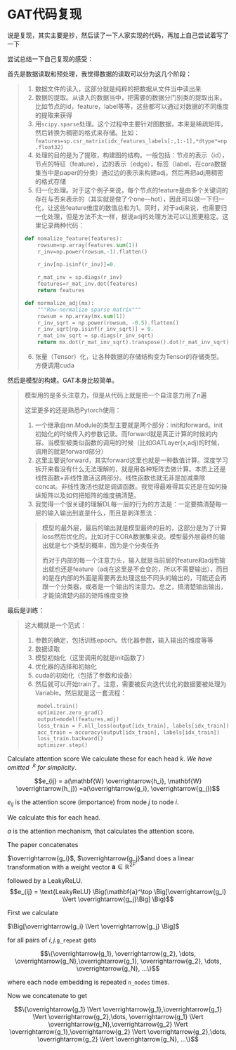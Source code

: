# GAT代码复现

说是复现，其实主要是抄，然后读了一下人家实现的代码，再加上自己尝试着写了一下

尝试总结一下自己复现的感受：

首先是数据读取和预处理，我觉得数据的读取可以分为这几个阶段：

> 1. 数据文件的读入，这部分就是纯粹的把数据从文件当中读出来
> 2. 数据的提取。从读入的数据当中，把需要的数据分门别类的提取出来。比如节点的id，feature，label等等，这些都可以通过对数据的不同维度的提取来获得
> 3. 用`scipy.sparse`处理。这个过程中主要针对图数据，本来是稀疏矩阵，然后转换为稠密的格式来存储。比如：`features=sp.csr_matrix(idx_features_labels[:,1:-1],*dtype*=np.float32)`
> 4. 处理的目的是为了提取，构建图的结构。一般包括：节点的表示（id），节点的特征（feature），边的表示（edge），标签（label，在cora数据集当中是paper的分类）通过边的表示来构建adj。然后再把adj用稠密的格式存储
> 5. 归一化处理。对于这个例子来说，每个节点的feature是由多个关键词的存在与否来表示的（其实就是做了个one—hot），因此可以做一下归一化，让这些feature维度的数值总和为1。同时，对于adj来说，也需要归一化处理，但是方法不太一样，据说adj的处理方法可以让图更稳定。这里记录两种代码：
>
> ```python
> def nomalize_feature(features):
>     rowsum=np.array(features.sum(1))
>     r_inv=np.power(rowsum,-1).flatten()
>     
>     r_inv[np.isinf(r_inv)]=0.
> 
>     r_mat_inv = sp.diags(r_inv)
>     features=r_mat_inv.dot(features)
>     return features
> 
> def normalize_adj(mx):
>     """Row-normalize sparse matrix"""
>     rowsum = np.array(mx.sum(1))
>     r_inv_sqrt = np.power(rowsum, -0.5).flatten()
>     r_inv_sqrt[np.isinf(r_inv_sqrt)] = 0.
>     r_mat_inv_sqrt = sp.diags(r_inv_sqrt)
>     return mx.dot(r_mat_inv_sqrt).transpose().dot(r_mat_inv_sqrt)
> ```
>
> 6. 张量（Tensor）化，让各种数据的存储结构变为Tensor的存储类型。方便调用cuda

然后是模型的构建。GAT本身比较简单。

> 模型用的是多头注意力，但是从代码上就是把一个自注意力用了n遍
>
> 这里更多的还是熟悉Pytorch使用：
>
> 1. 一个继承自nn.Module的类型主要就是两个部分：init和forward。init初始化的时候传入的参数记录。而forward就是真正计算的时候的内容。当模型被类似函数的调用的时候（比如GATLayer(x,adj)的时候，调用的就是forward部分）
> 2. 这里主要说forward，其实forward这里也就是一种数值计算。深度学习拆开来看没有什么无法理解的，就是用各种矩阵去做计算。本质上还是线性函数+非线性激活这两部分。线性函数也就无非是加减乘除concat。非线性激活也就是调调函数。我觉得最难得其实还是在如何操纵矩阵以及如何把矩阵的维度搞清楚。
> 3. 我觉得一个很关键的理解DL每一层的行为的方法是：一定要搞清楚每一层的输入输出到底是什么，而且是剥洋葱法：
>
> > 模型的最外层，最后的输出就是模型最终的目的，这部分是为了计算loss然后优化的。比如对于CORA数据集来说。模型最外层最终的输出就是七个类型的概率，因为是个分类任务
> >
> > 而对于内部的每一个注意力头，输入就是当前层的feature和adj而输出就也还是feature（adj在这里是不会变的，所以不需要输出），而目的是在内部的外面是需要再去处理这些不同头的输出的，可能还会再跟一个分类器，或者是一个输出的注意力。总之，搞清楚输出输出，才能搞清楚内部的矩阵维度变换

最后是训练：

> 这大概就是一个范式：
>
> 1. 参数的确定，包括训练epoch。优化器参数，输入输出的维度等等
> 2. 数据读取
> 3. 模型初始化（这里调用的就是init函数了）
> 4. 优化器的选择和初始化
> 5. cuda的初始化（包括了参数和设备）
> 6. 然后就可以开始train了。注意，需要被反向迭代优化的数据要被处理为Variable。然后就是这一套流程：
>
> ```python
>     model.train()
>     optimizer.zero_grad()
>     output=model(features,adj)
>     loss_train = F.nll_loss(output[idx_train], labels[idx_train])
>     acc_train = accuracy(output[idx_train], labels[idx_train])
>     loss_train.backward()
>     optimizer.step()
> ```

Calculate attention score We calculate these for each head $k$. *We have omitted $\cdot^k$ for simplicity*.

$$e_{ij} = a(\mathbf{W} \overrightarrow{h_i}, \mathbf{W} \overrightarrow{h_j}) =a(\overrightarrow{g_i}, \overrightarrow{g_j})$$    

$e_{ij}$ is the attention score (importance) from node $j$ to node $i$.

We calculate this for each head.

$a$ is the attention mechanism, that calculates the attention score.

The paper concatenates

$\overrightarrow{g_i}$, $\overrightarrow{g_j}$and does a linear transformation with a weight vector $\mathbf{a} \in \mathbb{R}^{2 F'}$

followed by a $\text{LeakyReLU}$.$$e_{ij} = \text{LeakyReLU} \Big(\mathbf{a}^\top \Big[\overrightarrow{g_i} \Vert \overrightarrow{g_j}\Big] \Big)$$

First we calculate

$\Big[\overrightarrow{g_i} \Vert \overrightarrow{g_j} \Big]$

for all pairs of $i, j$.`g_repeat` gets

$$\{\overrightarrow{g_1}, \overrightarrow{g_2}, \dots, \overrightarrow{g_N},\overrightarrow{g_1}, \overrightarrow{g_2}, \dots, \overrightarrow{g_N}, ...\}$$

where each node embedding is repeated `n_nodes` times.

Now we concatenate to get

$$\{\overrightarrow{g_1} \Vert \overrightarrow{g_1},\overrightarrow{g_1} \Vert \overrightarrow{g_2},\dots, \overrightarrow{g_1}  \Vert \overrightarrow{g_N},\overrightarrow{g_2} \Vert \overrightarrow{g_1},\overrightarrow{g_2} \Vert \overrightarrow{g_2},\dots, \overrightarrow{g_2}  \Vert \overrightarrow{g_N}, ...\}$$